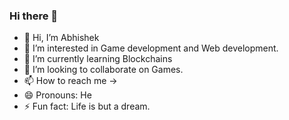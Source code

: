 ### Hi there 👋

<!--
**niyuti/niyuti** is a ✨ _special_ ✨ repository because its `README.md` (this file) appears on your GitHub profile.

Here are some ideas to get you started:
-->
- 👋 Hi, I’m Abhishek
- 👀 I’m interested in Game development and Web development.
- 🌱 I’m currently learning Blockchains
- 💞️ I’m looking to collaborate on Games.
- 📫 How to reach me ->  
- 😄 Pronouns: He
- ⚡ Fun fact: Life is but a dream.

